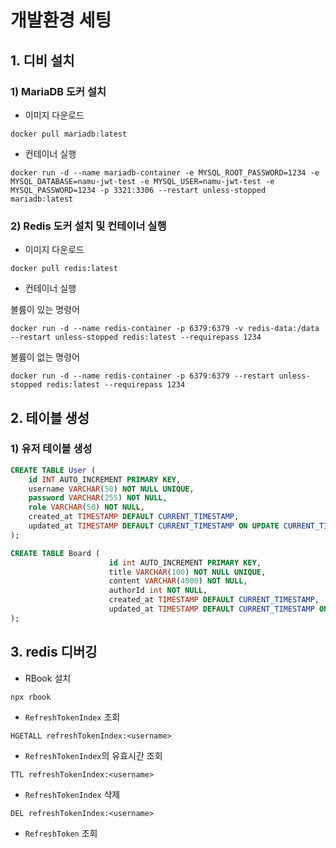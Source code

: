 # 개발환경 세팅

## 1. 디비 설치
### 1) MariaDB 도커 설치
- 이미지 다운로드
```shell
docker pull mariadb:latest
```
- 컨테이너 실행
```shell
docker run -d --name mariadb-container -e MYSQL_ROOT_PASSWORD=1234 -e MYSQL_DATABASE=namu-jwt-test -e MYSQL_USER=namu-jwt-test -e MYSQL_PASSWORD=1234 -p 3321:3306 --restart unless-stopped mariadb:latest
```

### 2) Redis 도커 설치 및 컨테이너 실행
- 이미지 다운로드
```shell
docker pull redis:latest
```
- 컨테이너 실행

볼륨이 있는 명령어
```shell
docker run -d --name redis-container -p 6379:6379 -v redis-data:/data --restart unless-stopped redis:latest --requirepass 1234
```

볼륨이 없는 명령어
```shell
docker run -d --name redis-container -p 6379:6379 --restart unless-stopped redis:latest --requirepass 1234
```



## 2. 테이블 생성
### 1) 유저 테이블 생성
```sql
CREATE TABLE User (
    id INT AUTO_INCREMENT PRIMARY KEY,
    username VARCHAR(50) NOT NULL UNIQUE,
    password VARCHAR(255) NOT NULL,
    role VARCHAR(50) NOT NULL,
    created_at TIMESTAMP DEFAULT CURRENT_TIMESTAMP,
    updated_at TIMESTAMP DEFAULT CURRENT_TIMESTAMP ON UPDATE CURRENT_TIMESTAMP
);
```

```sql
CREATE TABLE Board (
                      id int AUTO_INCREMENT PRIMARY KEY,
                      title VARCHAR(100) NOT NULL UNIQUE,
                      content VARCHAR(4000) NOT NULL,
                      authorId int NOT NULL,
                      created_at TIMESTAMP DEFAULT CURRENT_TIMESTAMP,
                      updated_at TIMESTAMP DEFAULT CURRENT_TIMESTAMP ON UPDATE CURRENT_TIMESTAMP
);
```

## 3. redis 디버깅
- RBook 설치
```shell
npx rbook
```

- `RefreshTokenIndex` 조회
```redis
HGETALL refreshTokenIndex:<username>
```

- `RefreshTokenIndex`의 유효시간 조회
```redis
TTL refreshTokenIndex:<username>
```
- `RefreshTokenIndex` 삭제
```redis
DEL refreshTokenIndex:<username>
```

- `RefreshToken` 조회
```redis

```



